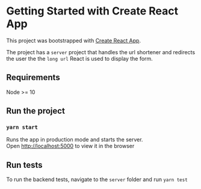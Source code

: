 # Getting Started with Create React App

This project was bootstrapped with [Create React App](https://github.com/facebook/create-react-app).

The project has a `server` project that handles the url shortener and redirects the user the the `long url`
React is used to display the form.

## Requirements
Node >= 10

## Run the project

### `yarn start`

Runs the app in production mode and starts the server.\
Open [http://localhost:5000](http://localhost:5000) to view it in the browser

## Run tests

To run the backend tests, navigate to the `server` folder and run `yarn test`